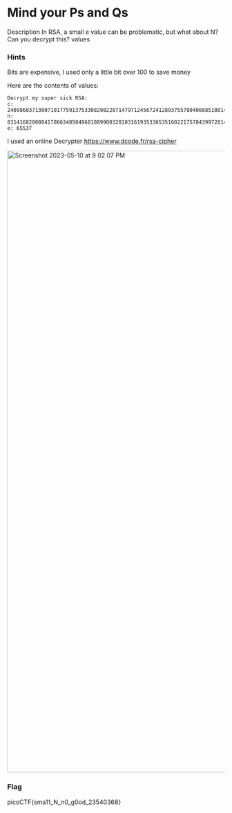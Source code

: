 # Mind your Ps and Qs

Description
In RSA, a small e value can be problematic, but what about N? Can you decrypt this? values

### Hints
Bits are expensive, I used only a little bit over 100 to save money

Here are the contents of values:

```
Decrypt my super sick RSA:
c: 240986837130071017759137533082982207147971245672412893755780400885108149004760496
n: 831416828080417866340504968188990032810316193533653516022175784399720141076262857
e: 65537
```

I used an online Decrypter 
https://www.dcode.fr/rsa-cipher

<img width="1440" alt="Screenshot 2023-05-10 at 9 02 07 PM" src="https://github.com/Lynk4/PicoCTF/assets/44930131/de1519ad-50ee-4ef7-ac82-585c4b87d253">


### Flag
picoCTF{sma11_N_n0_g0od_23540368}


